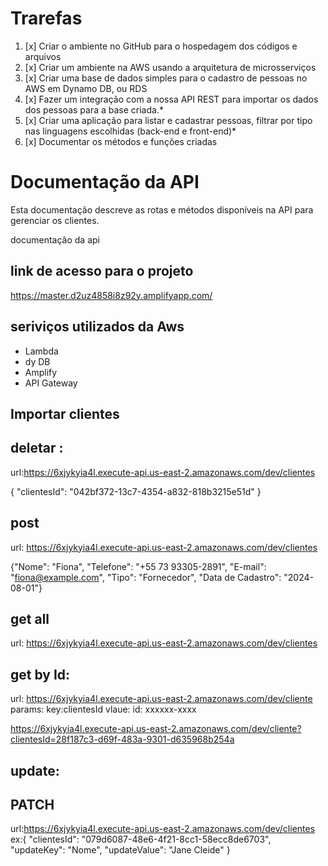 
# Trarefas
1. [x] Criar o ambiente no GitHub para o hospedagem dos códigos e arquivos
2. [x] Criar um ambiente na AWS usando a arquitetura de microsserviços
3. [x] Criar uma base de dados simples para o cadastro de pessoas no AWS em Dynamo DB, ou RDS
4. [x] Fazer um integração com a nossa API REST para importar os dados dos pessoas para a base criada.*
5. [x] Criar uma aplicação para listar e cadastrar pessoas, filtrar por tipo nas linguagens escolhidas (back-end e front-end)*
6. [x] Documentar os métodos e funções criadas


# Documentação da API 

Esta documentação descreve as rotas e métodos disponíveis na API para gerenciar os clientes.

documentação da api 

## link de acesso para o projeto 

https://master.d2uz4858i8z92y.amplifyapp.com/


## seriviços utilizados da Aws
- Lambda
- dy DB
- Amplify
- API Gateway

## Importar clientes 


## deletar :

url:https://6xjykyia4l.execute-api.us-east-2.amazonaws.com/dev/clientes

{
    "clientesId": "042bf372-13c7-4354-a832-818b3215e51d"
}

## post 

url: https://6xjykyia4l.execute-api.us-east-2.amazonaws.com/dev/clientes


{"Nome": "Fiona", 
"Telefone": "+55 73 93305-2891", 
"E-mail": "fiona@example.com", 
"Tipo": "Fornecedor",
"Data de Cadastro": "2024-08-01"}

## get all

url: https://6xjykyia4l.execute-api.us-east-2.amazonaws.com/dev/clientes

## get by Id:
url: https://6xjykyia4l.execute-api.us-east-2.amazonaws.com/dev/cliente
params: 
key:clientesId
vlaue: 
id: xxxxxx-xxxx
 
https://6xjykyia4l.execute-api.us-east-2.amazonaws.com/dev/cliente?clientesId=28f187c3-d69f-483a-9301-d635968b254a


## update:
##  PATCH
url:https://6xjykyia4l.execute-api.us-east-2.amazonaws.com/dev/clientes
ex:{
  "clientesId": "079d6087-48e6-4f21-8cc1-58ecc8de6703",
  "updateKey": "Nome",
  "updateValue": "Jane Cleide"
}




